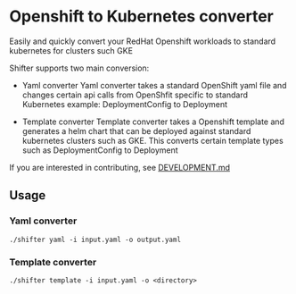 # Openshift to Kubernetes converter

Easily and quickly convert your RedHat Openshift workloads to standard kubernetes for clusters such GKE

Shifter supports two main conversion:

* Yaml converter
  Yaml converter takes a standard OpenShift yaml file and changes certain api calls from OpenShfit specific to standard Kubernetes example: DeploymentConfig to Deployment

* Template converter
  Template converter takes a Openshift template and generates a helm chart that can be deployed against standard kubernetes clusters such as GKE.  This converts certain template types such as DeploymentConfig to Deployment

If you are interested in contributing, see [DEVELOPMENT.md](./DEVELOPMENT.md)

## Usage

### Yaml converter
```./shifter yaml -i input.yaml -o output.yaml```

### Template converter
```./shifter template -i input.yaml -o <directory>```
